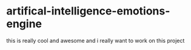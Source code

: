 # artifical-intelligence-emotions-engine
this is really cool and awesome and i really want to work on this project
